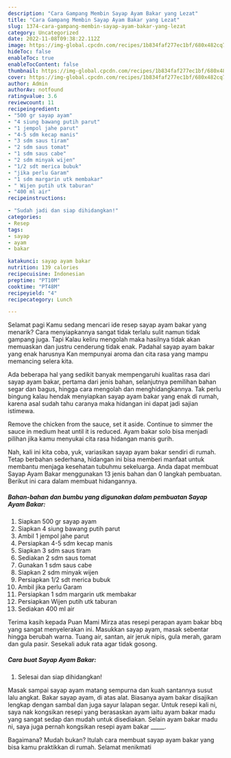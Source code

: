 ```yaml
---
description: "Cara Gampang Membin Sayap Ayam Bakar yang Lezat"
title: "Cara Gampang Membin Sayap Ayam Bakar yang Lezat"
slug: 1374-cara-gampang-membin-sayap-ayam-bakar-yang-lezat
category: Uncategorized
date: 2022-11-08T09:38:22.112Z
image: https://img-global.cpcdn.com/recipes/1b834faf277ec1bf/680x482cq70/sayap-ayam-bakar-foto-resep-utama.jpg
hideToc: false
enableToc: true
enableTocContent: false
thumbnail: https://img-global.cpcdn.com/recipes/1b834faf277ec1bf/680x482cq70/sayap-ayam-bakar-foto-resep-utama.jpg
cover: https://img-global.cpcdn.com/recipes/1b834faf277ec1bf/680x482cq70/sayap-ayam-bakar-foto-resep-utama.jpg
author: Admin
authorAv: notfound
ratingvalue: 3.6
reviewcount: 11
recipeingredient:
- "500 gr sayap ayam"
- "4 siung bawang putih parut"
- "1 jempol jahe parut"
- "4-5 sdm kecap manis"
- "3 sdm saus tiram"
- "2 sdm saus tomat"
- "1 sdm saus cabe"
- "2 sdm minyak wijen"
- "1/2 sdt merica bubuk"
- "jika perlu Garam"
- "1 sdm margarin utk membakar"
- " Wijen putih utk taburan"
- "400 ml air"
recipeinstructions:

- "Sudah jadi dan siap dihidangkan!"
categories:
- Resep
tags:
- sayap
- ayam
- bakar

katakunci: sayap ayam bakar 
nutrition: 139 calories
recipecuisine: Indonesian
preptime: "PT10M"
cooktime: "PT48M"
recipeyield: "4"
recipecategory: Lunch

---
```



Selamat pagi Kamu sedang mencari ide resep sayap ayam bakar yang menarik? Cara menyiapkannya sangat tidak terlalu sulit namun tidak gampang juga. Tapi Kalau keliru mengolah maka hasilnya tidak akan memuaskan dan justru cenderung tidak enak. Padahal sayap ayam bakar yang enak harusnya Kan mempunyai aroma dan cita rasa yang mampu memancing selera kita.


Ada beberapa hal yang sedikit banyak mempengaruhi kualitas rasa dari sayap ayam bakar, pertama dari jenis bahan, selanjutnya pemilihan bahan segar dan bagus, hingga cara mengolah dan menghidangkannya. Tak perlu bingung kalau hendak menyiapkan sayap ayam bakar yang enak di rumah, karena asal sudah tahu caranya maka hidangan ini dapat jadi sajian istimewa.

Remove the chicken from the sauce, set it aside. Continue to simmer the sauce in medium heat until it is reduced. Ayam bakar solo bisa menjadi pilihan jika kamu menyukai cita rasa hidangan manis gurih.


Nah, kali ini kita coba, yuk, variasikan sayap ayam bakar sendiri di rumah. Tetap berbahan sederhana, hidangan ini bisa memberi manfaat untuk membantu menjaga kesehatan tubuhmu sekeluarga. Anda dapat membuat Sayap Ayam Bakar menggunakan 13 jenis bahan dan 0 langkah pembuatan. Berikut ini cara dalam membuat hidangannya.

<!--inarticleads1-->

##### Bahan-bahan dan bumbu yang digunakan dalam pembuatan Sayap Ayam Bakar:

1. Siapkan 500 gr sayap ayam
1. Siapkan 4 siung bawang putih parut
1. Ambil 1 jempol jahe parut
1. Persiapkan 4-5 sdm kecap manis
1. Siapkan 3 sdm saus tiram
1. Sediakan 2 sdm saus tomat
1. Gunakan 1 sdm saus cabe
1. Siapkan 2 sdm minyak wijen
1. Persiapkan 1/2 sdt merica bubuk
1. Ambil jika perlu Garam
1. Persiapkan 1 sdm margarin utk membakar
1. Persiapkan  Wijen putih utk taburan
1. Sediakan 400 ml air


Terima kasih kepada Puan Mami Mirza atas resepi perapan ayam bakar bbq yang sangat menyelerakan ini. Masukkan sayap ayam, masak sebentar hingga berubah warna. Tuang air, santan, air jeruk nipis, gula merah, garam dan gula pasir. Sesekali aduk rata agar tidak gosong. 

<!--inarticleads2-->

##### Cara buat Sayap Ayam Bakar:


1. Selesai dan siap dihidangkan!

Masak sampai sayap ayam matang sempurna dan kuah santannya susut lalu angkat. Bakar sayap ayam, di atas alat. Biasanya ayam bakar disajikan lengkap dengan sambal dan juga sayur lalapan segar. Untuk resepi kali ni, saya nak kongsikan resepi yang berasaskan ayam iaitu ayam bakar madu yang sangat sedap dan mudah untuk disediakan. Selain ayam bakar madu ni, saya juga pernah kongsikan resepi ayam bakar _____. 

Bagaimana? Mudah bukan? Itulah cara membuat sayap ayam bakar yang bisa kamu praktikkan di rumah. Selamat menikmati
